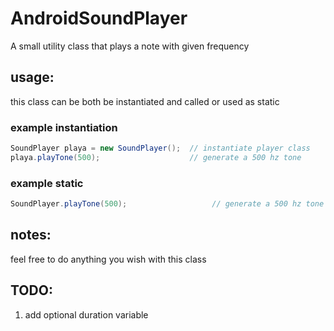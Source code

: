 # AndroidSoundPlayer
A small utility class that plays a note with given frequency

## usage:
this class can be both be instantiated and called or used as static

### example instantiation
```java
SoundPlayer playa = new SoundPlayer();  // instantiate player class
playa.playTone(500);                    // generate a 500 hz tone
```
### example static
```java
SoundPlayer.playTone(500);                   // generate a 500 hz tone
```

## notes:
feel free to do anything you wish with this class

## TODO:
1. add optional duration variable
